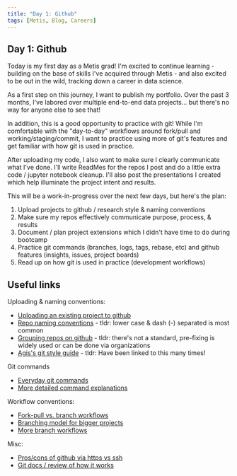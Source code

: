 ```yaml
---
title: "Day 1: Github"
tags: [Metis, Blog, Careers]
---
```


## Day 1: Github
Today is my first day as a Metis grad! I'm excited to continue learning - building on the base of skills I've acquired through Metis - and also excited to be out in the wild, tracking down a career in data science. 

As a first step on this journey, I want to publish my portfolio. Over the past 3 months, I've labored over multiple end-to-end data projects... but there's no way for anyone else to see that! 

In addition, this is a good opportunity to practice with git! While I'm comfortable with the "day-to-day" workflows around fork/pull and working/staging/commit, I want to practice using more of git's features and get familiar with how git is used in practice. 

After uploading my code, I also want to make sure I clearly communicate what I've done. I'll write ReadMes for the repos I post and do a little extra code / jupyter notebook cleanup. I'll also post the presentations I created which help illuminate the project intent and results.

This will be a work-in-progress over the next few days, but here's the plan:
1) Upload projects to github / research style & naming conventions
2) Make sure my repos effectively communicate purpose, process, & results
3) Document / plan project extensions which I didn't have time to do during bootcamp
4) Practice git commands (branches, logs, tags, rebase, etc) and github features (insights, issues, project boards)
5) Read up on how git is used in practice (development workflows)

## Useful links
Uploading & naming conventions:
* [Uploading an existing project to github](https://help.github.com/articles/adding-an-existing-project-to-github-using-the-command-line/)
* [Repo naming conventions](https://stackoverflow.com/questions/11947587/is-there-a-naming-convention-for-git-repositories) - tldr: lower case & dash (-) separated is most common 
* [Grouping repos on github](https://stackoverflow.com/questions/20908994/grouping-repos-on-github) - tldr: there's not a standard, pre-fixing is widely used or can be done via organizations
* [Agis's git style guide](https://github.com/agis/git-style-guide) - tldr: Have been linked to this many times!

Git commands
* [Everyday git commands](https://git-scm.com/docs/giteveryday)
* [More detailed command explanations](https://www.atlassian.com/git/tutorials/setting-up-a-repository)

Workflow conventions:
* [Fork-pull vs. branch workflows](https://stackoverflow.com/questions/3611256/forking-vs-branching-in-github)
* [Branching model for bigger projects](http://nvie.com/posts/a-successful-git-branching-model/)
* [More branch workflows](https://www.atlassian.com/git/tutorials/comparing-workflows)

Misc:
* [Pros/cons of github via https vs ssh](https://gist.github.com/grawity/4392747)
* [Git docs / review of how it works](https://git-scm.com/book/en/v2/Getting-Started-Git-Basics)
